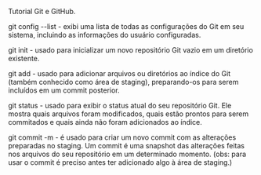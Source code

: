 Tutorial Git e GitHub.

git config --list - exibi uma lista de todas as configurações do Git em seu sistema, incluindo as informações do usuário configuradas.

git init - usado para inicializar um novo repositório Git vazio em um diretório existente.

git add - usado para adicionar arquivos ou diretórios ao índice do Git (também conhecido como área de staging), preparando-os para serem incluídos em um commit posterior.

git status - usado para exibir o status atual do seu repositório Git. Ele mostra quais arquivos foram modificados, quais estão prontos para serem commitados e quais ainda não foram adicionados ao índice.

git commit -m - é usado para criar um novo commit com as alterações preparadas no staging. Um commit é uma snapshot das alterações feitas nos arquivos do seu repositório em um determinado momento. (obs: para usar o commit é preciso antes ter adicionado algo à área de staging.)